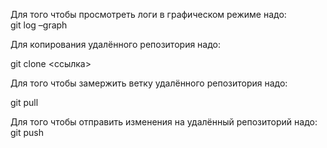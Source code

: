 Для того чтобы просмотреть логи в графическом режиме надо:                            
git log –graph

Для копирования  удалённого репозитория надо:

git clone <ссылка>

Для того чтобы замержить ветку удалённого репозитория надо:

git pull

Для того чтобы отправить изменения на удалённый репозиторий надо:
git push
